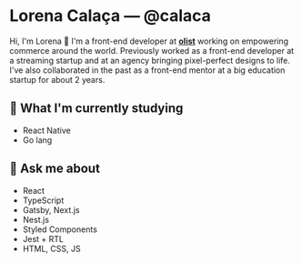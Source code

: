 # Lorena Calaça — @calaca

Hi, I'm Lorena :wave: I'm a front-end developer at [**olist**](https://olist.com/) working on empowering commerce around the world. Previously worked as a front-end developer at a streaming startup and at an agency bringing pixel-perfect designs to life. I've also collaborated in the past as a front-end mentor at a big education startup for about 2 years.

## 🌱 What I'm currently studying
- React Native
- Go lang

## 💬 Ask me about
- React
- TypeScript
- Gatsby, Next.js
- Nest.js
- Styled Components
- Jest + RTL
- HTML, CSS, JS

<!--
**calaca/calaca** is a ✨ _special_ ✨ repository because its `README.md` (this file) appears on your GitHub profile.

Here are some ideas to get you started:

- 🔭 I’m currently working on ...
- 🌱 I’m currently learning ...
- 👯 I’m looking to collaborate on ...
- 🤔 I’m looking for help with ...
- 💬 Ask me about ...
- 📫 How to reach me: ...
- 😄 Pronouns: ...
- ⚡ Fun fact: ...
-->

